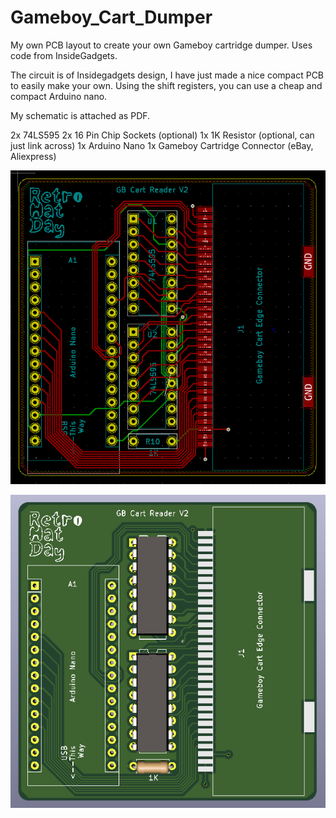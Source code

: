 # Gameboy_Cart_Dumper
My own PCB layout to create your own Gameboy cartridge dumper. Uses code from InsideGadgets.

The circuit is of Insidegadgets design, I have just made a nice compact PCB to easily make your own. Using the shift registers, you can use a cheap and compact Arduino nano.

My schematic is attached as PDF.

2x 74LS595
2x 16 Pin Chip Sockets (optional)
1x 1K Resistor (optional, can just link across)
1x Arduino Nano
1x Gameboy Cartridge Connector (eBay, Aliexpress)

![Layout](https://github.com/sillyhatday/Gameboy_Cart_Dumper/blob/main/GB_DUMP_LAYOUT.png)

![3D](https://github.com/sillyhatday/Gameboy_Cart_Dumper/blob/main/GB_DUMP_3D.png)

